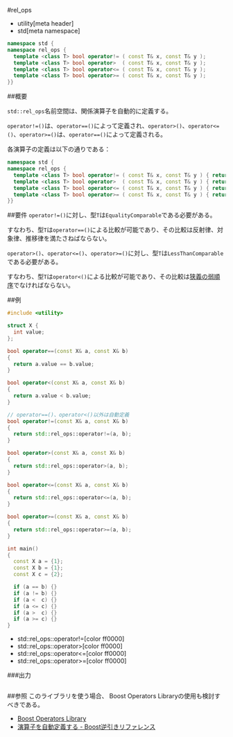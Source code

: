 #rel_ops
* utility[meta header]
* std[meta namespace]

```cpp
namespace std {
namespace rel_ops {
  template <class T> bool operator!= ( const T& x, const T& y );
  template <class T> bool operator>  ( const T& x, const T& y );
  template <class T> bool operator<= ( const T& x, const T& y );
  template <class T> bool operator>= ( const T& x, const T& y );
}}
```

##概要

`std::rel_ops`名前空間は、関係演算子を自動的に定義する。

`operator!=()`は、`operator==()`によって定義され、`operator>()`、`operator<=()`、`operator>=()`は、`operator==()`によって定義される。

各演算子の定義は以下の通りである：

```cpp
namespace std {
namespace rel_ops {
  template <class T> bool operator!= ( const T& x, const T& y ) { return !( x == y ); }
  template <class T> bool operator>  ( const T& x, const T& y ) { return    y < x;   }
  template <class T> bool operator<= ( const T& x, const T& y ) { return !( y < x ); }
  template <class T> bool operator>= ( const T& x, const T& y ) { return !( x < y ); }
}}
```

##要件
`operator!=()`に対し、型`T`は`EqualityComparable`である必要がある。

すなわち、型`T`は`operator==()`による比較が可能であり、その比較は反射律、対象律、推移律を満たさねばならない。


`operator>()`、`operator<=()`、`operator>=()`に対し、型`T`は`LessThanComparable`である必要がある。

すなわち、型`T`は`operator<()`による比較が可能であり、その比較は[狭義の弱順序](/reference/algorithm.md#strict-weak-ordering)でなければならない。



##例
```cpp
#include <utility>

struct X {
  int value;
};

bool operator==(const X& a, const X& b)
{
  return a.value == b.value;
}

bool operator<(const X& a, const X& b)
{
  return a.value < b.value;
}

// operator==()、operator<()以外は自動定義
bool operator!=(const X& a, const X& b)
{
  return std::rel_ops::operator!=(a, b);
}

bool operator>(const X& a, const X& b)
{
  return std::rel_ops::operator>(a, b);
}

bool operator<=(const X& a, const X& b)
{
  return std::rel_ops::operator<=(a, b);
}

bool operator>=(const X& a, const X& b)
{
  return std::rel_ops::operator>=(a, b);
}

int main()
{
  const X a = {1};
  const X b = {1};
  const X c = {2};

  if (a == b) {}
  if (a != b) {}
  if (a <  c) {}
  if (a <= c) {}
  if (a >  c) {}
  if (a >= c) {}
}
```
* std::rel_ops::operator!=[color ff0000]
* std::rel_ops::operator>[color ff0000]
* std::rel_ops::operator<=[color ff0000]
* std::rel_ops::operator>=[color ff0000]

###出力
```
```

##参照
このライブラリを使う場合、 Boost Operators Libraryの使用も検討すべきである。
- [Boost Operators Library](http://www.boost.org/doc/libs/release/libs/utility/operators.htm)
- [演算子を自動定義する - Boost逆引きリファレンス](http://boostjp.github.io/tips/operators.html)

